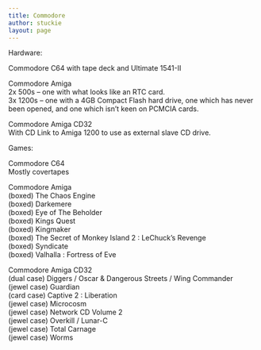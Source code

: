 ```yaml
---
title: Commodore
author: stuckie
layout: page
---
```

Hardware:

Commodore C64 with tape deck and Ultimate 1541-II

Commodore Amiga  
2x 500s &#8211; one with what looks like an RTC card.  
3x 1200s &#8211; one with a 4GB Compact Flash hard drive, one which has never been opened, and one which isn&#8217;t keen on PCMCIA cards.

Commodore Amiga CD32  
With CD Link to Amiga 1200 to use as external slave CD drive.

Games:

Commodore C64  
Mostly covertapes

Commodore Amiga  
(boxed) The Chaos Engine  
(boxed) Darkemere  
(boxed) Eye of The Beholder  
(boxed) Kings Quest  
(boxed) Kingmaker  
(boxed) The Secret of Monkey Island 2 : LeChuck&#8217;s Revenge  
(boxed) Syndicate  
(boxed) Valhalla : Fortress of Eve

Commodore Amiga CD32  
(dual case) Diggers / Oscar & Dangerous Streets / Wing Commander  
(jewel case) Guardian  
(card case) Captive 2 : Liberation  
(jewel case) Microcosm  
(jewel case) Network CD Volume 2  
(jewel case) Overkill / Lunar-C  
(jewel case) Total Carnage  
(jewel case) Worms